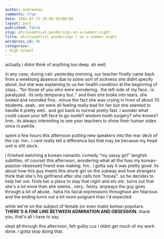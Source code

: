 ```yaml
---
author: andrewhao
comments: true
date: 2002-07-23 20:05:15+00:00
layout: post
published: false
slug: philosophical-ponderings-on-a-summer-night
title: philosophical ponderings | on a summer night
wordpress_id: 46
categories:
- High School
---
```


actually i didnt think of anything too deep. ah well.

in any case, during calc yesterday morning, our teacher finally came back from a weeklong absence due to some sort of sickness she didnt specify about. but she was explaining to us her health condition at the beginning of class.. "for those of you who were wondering.. the left side of my face.. is paralyzed.. its only temporary but.." and then she broke into tears. she looked and sounded fine.. minus the fact she was crying in front of about 70 students. yeah.. we were all feeling really bad for her but she seemed to handle it pretty well.. and got back to normal pretty fast. i wonder what could cause your left face to go numb? wisdom tooth surgery? who knows? hrm.. its always interesting to see your teachers to show their human sides once in awhile.

spent a few hours this afternoon putting new speakers into the rear deck of the car. hm.. i cant really tell a difference but that may be because my head unit is still stock.

i finished watching a korean romantic comedy "my sassy girl" (english subtitles, of course) this afternoon, wondering what all the fuss my korean-popstar-obsessed friend was making. hm.. i gotta say it was pretty good. its about how this guy meets this drunk girl on the subway and how strangers think that she's his girlfriend after she calls him "honey". so he decides to help her out. finds her a place to stay that night and etc etc. turns out that she's a lot more than she seems.. very.. feisty. anyways the guy goes through a lot of abuse.. haha his facial expressions throughout are hilarious. and the ending turns out a bit more poignant than i'd expected.

while we're on the subject of female (or even male) korean popstars:
**THERE'S A FINE LINE BETWEEN ADMIRATION AND OBSESSION.**
thank you, that's all i have to say.

slept all through this afternoon, felt guilty cuz i didnt get much of my work done. i gotta stop doing that.
